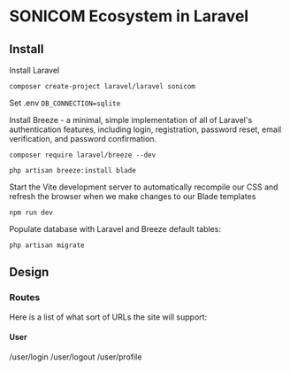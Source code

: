 # SONICOM Ecosystem in Laravel

## Install 

Install Laravel

	composer create-project laravel/laravel sonicom

Set .env `DB_CONNECTION=sqlite`

Install Breeze - a minimal, simple implementation of all of Laravel's authentication features, including login, registration, password reset, email verification, and password confirmation.

	composer require laravel/breeze --dev
 
	php artisan breeze:install blade

Start the Vite development server to automatically recompile our CSS and refresh the browser when we make changes to our Blade templates

	npm run dev 

Populate database with Laravel and Breeze default tables:

	php artisan migrate

## Design

### Routes

Here is a list of what sort of URLs the site will support:

#### User

/user/login
/user/logout
/user/profile

####
